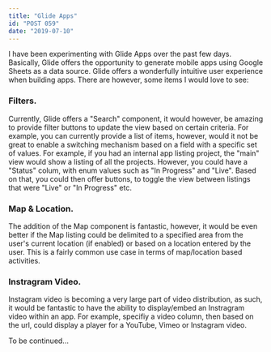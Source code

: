 ```yaml
---
title: "Glide Apps"
id: "POST 059"
date: "2019-07-10"
---
```


I have been experimenting with Glide Apps over the past few days. Basically, Glide offers the opportunity to generate mobile apps using Google Sheets as a data source. Glide offers a wonderfully intuitive user experience when building apps. There are however, some items I would love to see: 

### Filters.

Currently, Glide offers a "Search" component, it would however, be amazing to provide filter buttons to update the view based on certain criteria. For example, you can currently provide a list of items, however, would it not be great to enable a switching mechanism based on a field with a specific set of values. For example, if you had an internal app listing project, the "main" view would show a listing of all the projects. However, you could have a "Status" colum, with enum values such as "In Progress" and "Live". Based on that, you could then offer buttons, to toggle the view between listings that were "Live" or "In Progress" etc. 

### Map & Location.

The addition of the Map component is fantastic, however, it would be even better if the Map listing could be delimited to a specified area from the user's current location (if enabled) or based on a location entered by the user. This is a fairly common use case in terms of map/location based activities. 

### Instragram Video. 

Instagram video is becoming a very large part of video distribution, as such, it would be fantastic to have the ability to display/embed an Instragram video within an app. For example, specifiy a video column, then based on the url, could display a player for a YouTube, Vimeo or Instagram video. 

To be continued...



